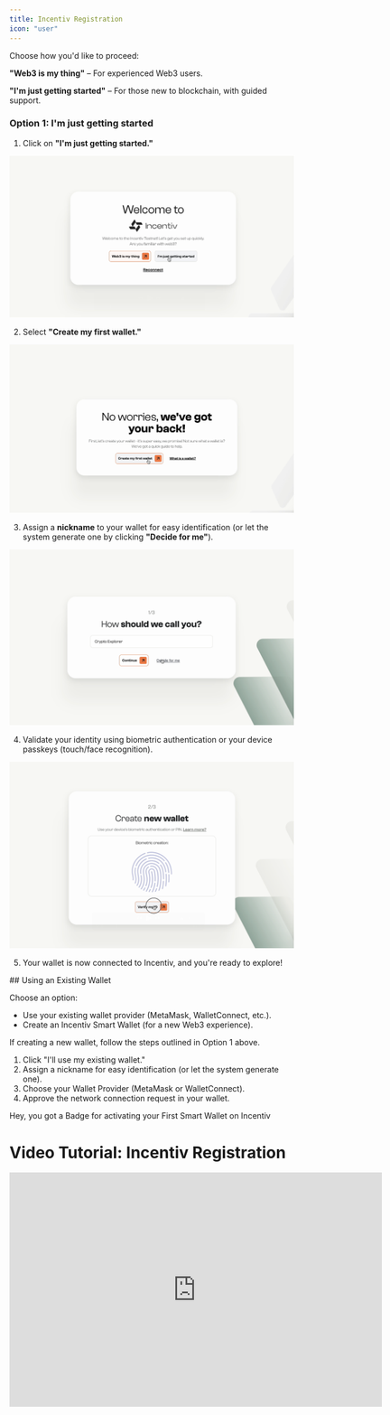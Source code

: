 ```yaml
---
title: Incentiv Registration
icon: "user"
---
```

<Steps>
<Step title="Step 1: Select Your Web3 Journey">

Choose how you'd like to proceed:

**"Web3 is my thing"** – For experienced Web3 users.

**"I'm just getting started"** – For those new to blockchain, with guided support.
</Step>

<Step title="Step 2: Create a Wallet or Connect an Existing One">

### Option 1: I'm just getting started

1. Click on **"I'm just getting started."**

![Incentiv Registration](/docs/images/IncentivRegistration1.png)

2. Select **"Create my first wallet."**

![Incentiv Registration](/docs/images/IncentivRegistration2.png)

3. Assign a **nickname** to your wallet for easy identification (or let the system generate one by clicking **"Decide for me"**).

![Incentiv Registration](/docs/images/IncentivRegistration3.png)

4. Validate your identity using biometric authentication or your device passkeys (touch/face recognition).

![Incentiv Registration](/docs/images/IncentivRegistration4.png)

5. Your wallet is now connected to Incentiv, and you're ready to explore!
</Step>
</Steps>
## Using an Existing Wallet
<Steps>
<Step title="Option 2: Web3 is my thing">

Choose an option:

- Use your existing wallet provider (MetaMask, WalletConnect, etc.).
- Create an Incentiv Smart Wallet (for a new Web3 experience).
</Step>

<Note type="warning">
If creating a new wallet, follow the steps outlined in Option 1 above.
</Note>

<Step title="If using an existing wallet">

1. Click "I'll use my existing wallet."
2. Assign a nickname for easy identification (or let the system generate one).
3. Choose your Wallet Provider (MetaMask or WalletConnect).
4. Approve the network connection request in your wallet.
</Step>
</Steps>

<Tip>
Hey, you got a Badge for activating your First Smart Wallet on Incentiv
</Tip>

# Video Tutorial: Incentiv Registration

<iframe width="660" height="415" src="https://www.youtube.com/embed/yZyN3pfQhv8?si=fmxScfyMOWCSKads" title="Incentiv Registration" frameborder="0" allow="accelerometer; autoplay; clipboard-write; encrypted-media; gyroscope; picture-in-picture; web-share" referrerpolicy="strict-origin-when-cross-origin" allowfullscreen></iframe>